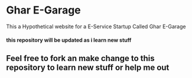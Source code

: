 # Ghar E-Garage
This a Hypothetical website for a E-Service Startup Called Ghar E-Garage

#### this repository will be updated as i learn new stuff 
## Feel free to fork an make change to this repository to learn new stuff or help me out

